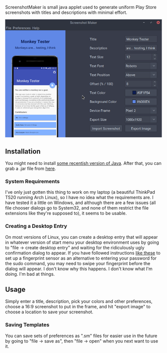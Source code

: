 ScreenshotMaker is small java applet used to generate uniform Play Store screenshots with titles and descriptions with minimal effort.

![img](./.github/images/main.png?raw=true)

## Installation

You might need to install [some recentish version of Java](https://java.com/en/download/). After that, you can grab a .jar file from [here](https://github.com/TheAndroidMaster/ScreenshotMaker/releases/).

### System Requirements

I've only just gotten this thing to work on my laptop (a beautiful ThinkPad T520 running Arch Linux), so I have no idea what the requirements are. I have tested it a little on Windows, and although there are a few issues (all file chooser dialogs go to System32, and none of them restrict the file extensions like they're supposed to), it seems to be usable.

### Creating a Desktop Entry

On most versions of Linux, you can create a desktop entry that will appear in whatever version of start menu your desktop environment uses by going to "file -> create desktop entry" and waiting for the ridiculously ugly confirmation dialog to appear. If you have followed instructions [like these](https://wiki.archlinux.org/index.php/fprint) to set up a fingerprint sensor as an alternative to entering your password for the sudo command, you may need to swipe your fingerprint before the dialog will appear. I don't know why this happens. I don't know what I'm doing. I'm bad at things.

## Usage

Simply enter a title, description, pick your colors and other preferences, choose a 16:9 screenshot to put in the frame, and hit "export image" to choose a location to save your screenshot.

### Saving Templates

You can save sets of preferences as ".sm" files for easier use in the future by going to "file -> save as", then "file -> open" when you next want to use it.
